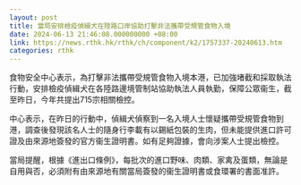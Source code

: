 ```yaml
---
layout: post
title: 當局安排檢疫偵緝犬在陸路口岸協助打擊非法攜帶受規管食物入境
date: 2024-06-13 21:46:08.000000000 +08:00
link: https://news.rthk.hk/rthk/ch/component/k2/1757337-20240613.htm
categories: rthk
---
```


食物安全中心表示，為打擊非法攜帶受規管食物入境本港，已加強堵截和採取執法行動，安排檢疫偵緝犬在各陸路邊境管制站協助執法人員執勤，保障公眾衞生，截至昨日，今年共提出715宗相關檢控。

中心表示，在昨日的行動中，偵緝犬偵察到一名入境人士懷疑攜帶受規管食物到港，調查後發現該名人士的隨身行李載有以錫紙包裝的生肉，但未能提供進口許可證及由來源地簽發的官方衞生證明書。如有足夠證據，會向涉案人士提出檢控。 

當局提醒，根據《進出口條例》，每批次的進口野味、肉類、家禽及蛋類，無論是自用與否，必須附有由來源地有關當局簽發的衞生證明書或食環署的書面准許。
